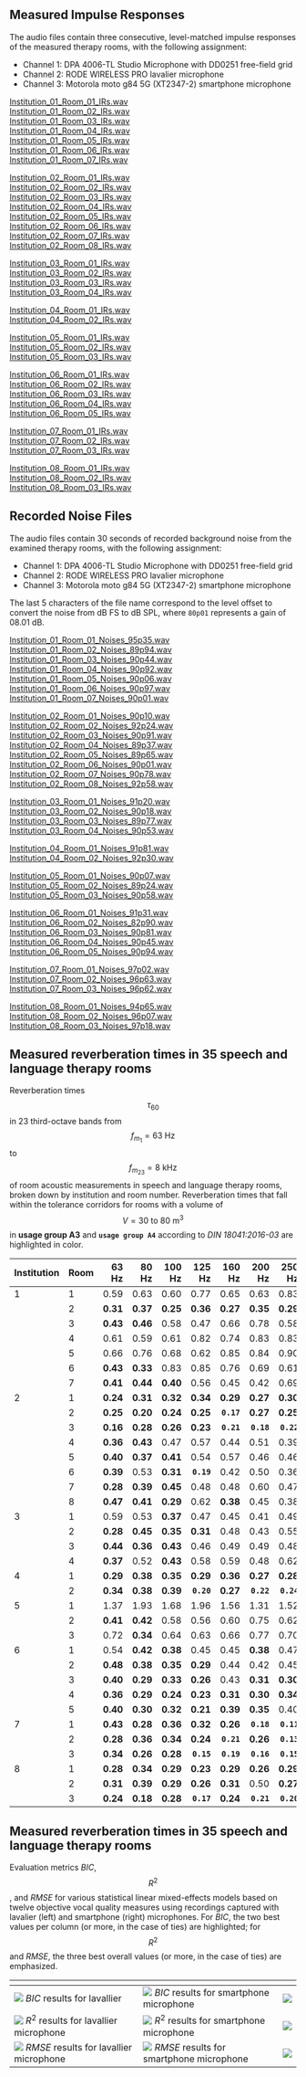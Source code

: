 <script type="text/javascript" async
 src="https://cdn.jsdelivr.net/npm/mathjax@3/es5/tex-mml-chtml.js">
</script>
## Measured Impulse Responses
The audio files contain three consecutive, level-matched impulse responses of the measured therapy rooms, with the following assignment:

- Channel 1: DPA 4006-TL Studio Microphone with DD0251 free-field grid
- Channel 2: RODE WIRELESS PRO lavalier microphone
- Channel 3: Motorola moto g84 5G (XT2347-2) smartphone microphone

[Institution_01_Room_01_IRs.wav](Samples/Institution_01_Room_01_IRs.wav)  
[Institution_01_Room_02_IRs.wav](Samples/Institution_01_Room_02_IRs.wav)  
[Institution_01_Room_03_IRs.wav](Samples/Institution_01_Room_03_IRs.wav)  
[Institution_01_Room_04_IRs.wav](Samples/Institution_01_Room_04_IRs.wav)  
[Institution_01_Room_05_IRs.wav](Samples/Institution_01_Room_05_IRs.wav)  
[Institution_01_Room_06_IRs.wav](Samples/Institution_01_Room_06_IRs.wav)  
[Institution_01_Room_07_IRs.wav](Samples/Institution_01_Room_07_IRs.wav)

[Institution_02_Room_01_IRs.wav](Samples/Institution_02_Room_01_IRs.wav)  
[Institution_02_Room_02_IRs.wav](Samples/Institution_02_Room_02_IRs.wav)  
[Institution_02_Room_03_IRs.wav](Samples/Institution_02_Room_03_IRs.wav)  
[Institution_02_Room_04_IRs.wav](Samples/Institution_02_Room_04_IRs.wav)  
[Institution_02_Room_05_IRs.wav](Samples/Institution_02_Room_05_IRs.wav)  
[Institution_02_Room_06_IRs.wav](Samples/Institution_02_Room_06_IRs.wav)  
[Institution_02_Room_07_IRs.wav](Samples/Institution_02_Room_07_IRs.wav)  
[Institution_02_Room_08_IRs.wav](Samples/Institution_02_Room_08_IRs.wav)

[Institution_03_Room_01_IRs.wav](Samples/Institution_03_Room_01_IRs.wav)  
[Institution_03_Room_02_IRs.wav](Samples/Institution_03_Room_02_IRs.wav)  
[Institution_03_Room_03_IRs.wav](Samples/Institution_03_Room_03_IRs.wav)  
[Institution_03_Room_04_IRs.wav](Samples/Institution_03_Room_04_IRs.wav)

[Institution_04_Room_01_IRs.wav](Samples/Institution_04_Room_01_IRs.wav)  
[Institution_04_Room_02_IRs.wav](Samples/Institution_04_Room_02_IRs.wav)

[Institution_05_Room_01_IRs.wav](Samples/Institution_05_Room_01_IRs.wav)  
[Institution_05_Room_02_IRs.wav](Samples/Institution_05_Room_02_IRs.wav)  
[Institution_05_Room_03_IRs.wav](Samples/Institution_05_Room_03_IRs.wav)

[Institution_06_Room_01_IRs.wav](Samples/Institution_06_Room_01_IRs.wav)  
[Institution_06_Room_02_IRs.wav](Samples/Institution_06_Room_02_IRs.wav)  
[Institution_06_Room_03_IRs.wav](Samples/Institution_06_Room_03_IRs.wav)  
[Institution_06_Room_04_IRs.wav](Samples/Institution_06_Room_04_IRs.wav)  
[Institution_06_Room_05_IRs.wav](Samples/Institution_06_Room_05_IRs.wav)

[Institution_07_Room_01_IRs.wav](Samples/Institution_07_Room_01_IRs.wav)  
[Institution_07_Room_02_IRs.wav](Samples/Institution_07_Room_02_IRs.wav)  
[Institution_07_Room_03_IRs.wav](Samples/Institution_07_Room_03_IRs.wav)

[Institution_08_Room_01_IRs.wav](Samples/Institution_08_Room_01_IRs.wav)  
[Institution_08_Room_02_IRs.wav](Samples/Institution_08_Room_02_IRs.wav)  
[Institution_08_Room_03_IRs.wav](Samples/Institution_08_Room_03_IRs.wav)  

## Recorded Noise Files
The audio files contain 30 seconds of recorded background noise from the examined therapy rooms, with the following assignment:

- Channel 1: DPA 4006-TL Studio Microphone with DD0251 free-field grid
- Channel 2: RODE WIRELESS PRO lavalier microphone
- Channel 3: Motorola moto g84 5G (XT2347-2) smartphone microphone

The last 5 characters of the file name correspond to the level offset to convert the noise from dB FS to dB SPL, where `80p01` represents a gain of 08.01 dB.

[Institution_01_Room_01_Noises_95p35.wav](Samples/Institution_01_Room_01_Noises_95p35.wav)  
[Institution_01_Room_02_Noises_89p94.wav](Samples/Institution_01_Room_02_Noises_89p94.wav)  
[Institution_01_Room_03_Noises_90p44.wav](Samples/Institution_01_Room_03_Noises_90p44.wav)  
[Institution_01_Room_04_Noises_90p92.wav](Samples/Institution_01_Room_04_Noises_90p92.wav)  
[Institution_01_Room_05_Noises_90p06.wav](Samples/Institution_01_Room_05_Noises_90p06.wav)  
[Institution_01_Room_06_Noises_90p97.wav](Samples/Institution_01_Room_06_Noises_90p97.wav)  
[Institution_01_Room_07_Noises_90p01.wav](Samples/Institution_01_Room_07_Noises_90p01.wav)

[Institution_02_Room_01_Noises_90p10.wav](Samples/Institution_02_Room_01_Noises_90p10.wav)  
[Institution_02_Room_02_Noises_92p24.wav](Samples/Institution_02_Room_02_Noises_92p24.wav)  
[Institution_02_Room_03_Noises_90p91.wav](Samples/Institution_02_Room_03_Noises_90p91.wav)  
[Institution_02_Room_04_Noises_89p37.wav](Samples/Institution_02_Room_04_Noises_89p37.wav)  
[Institution_02_Room_05_Noises_89p65.wav](Samples/Institution_02_Room_05_Noises_89p65.wav)  
[Institution_02_Room_06_Noises_90p01.wav](Samples/Institution_02_Room_06_Noises_90p01.wav)  
[Institution_02_Room_07_Noises_90p78.wav](Samples/Institution_02_Room_07_Noises_90p78.wav)  
[Institution_02_Room_08_Noises_92p58.wav](Samples/Institution_02_Room_08_Noises_92p58.wav)

[Institution_03_Room_01_Noises_91p20.wav](Samples/Institution_03_Room_01_Noises_91p20.wav)  
[Institution_03_Room_02_Noises_90p18.wav](Samples/Institution_03_Room_02_Noises_90p18.wav)  
[Institution_03_Room_03_Noises_89p77.wav](Samples/Institution_03_Room_03_Noises_89p77.wav)  
[Institution_03_Room_04_Noises_90p53.wav](Samples/Institution_03_Room_04_Noises_90p53.wav)

[Institution_04_Room_01_Noises_91p81.wav](Samples/Institution_04_Room_01_Noises_91p81.wav)  
[Institution_04_Room_02_Noises_92p30.wav](Samples/Institution_04_Room_02_Noises_92p30.wav)

[Institution_05_Room_01_Noises_90p07.wav](Samples/Institution_05_Room_01_Noises_90p07.wav)  
[Institution_05_Room_02_Noises_89p24.wav](Samples/Institution_05_Room_02_Noises_89p24.wav)  
[Institution_05_Room_03_Noises_90p58.wav](Samples/Institution_05_Room_03_Noises_90p58.wav)

[Institution_06_Room_01_Noises_91p31.wav](Samples/Institution_06_Room_01_Noises_91p31.wav)  
[Institution_06_Room_02_Noises_82p90.wav](Samples/Institution_06_Room_02_Noises_82p90.wav)  
[Institution_06_Room_03_Noises_90p81.wav](Samples/Institution_06_Room_03_Noises_90p81.wav)  
[Institution_06_Room_04_Noises_90p45.wav](Samples/Institution_06_Room_04_Noises_90p45.wav)  
[Institution_06_Room_05_Noises_90p94.wav](Samples/Institution_06_Room_05_Noises_90p94.wav)

[Institution_07_Room_01_Noises_97p02.wav](Samples/Institution_07_Room_01_Noises_97p02.wav)  
[Institution_07_Room_02_Noises_96p63.wav](Samples/Institution_07_Room_02_Noises_96p63.wav)  
[Institution_07_Room_03_Noises_96p62.wav](Samples/Institution_07_Room_03_Noises_96p62.wav)

[Institution_08_Room_01_Noises_94p65.wav](Samples/Institution_08_Room_01_Noises_94p65.wav)  
[Institution_08_Room_02_Noises_96p07.wav](Samples/Institution_08_Room_02_Noises_96p07.wav)  
[Institution_08_Room_03_Noises_97p18.wav](Samples/Institution_08_Room_03_Noises_97p18.wav)  

## Measured reverberation times in 35 speech and language therapy rooms
Reverberation times $$\tau_{60}$$ in 23 third-octave bands from $$f_{m_1} = 63\text{ Hz}$$ to $$f_{m_{23}} = 8\text{ kHz}$$ of room acoustic measurements in speech and language therapy rooms, broken down by institution and room number. Reverberation times that fall within the tolerance corridors for rooms with a volume of $$V = 30 \text{ to } 80 \text{ m}^3$$ in **usage group A3** and **`usage group A4`** according to *DIN 18041:2016-03* are highlighted in color.

|Institution|Room|63 Hz|80 Hz|100 Hz|125 Hz|160 Hz|200 Hz|250 Hz|315 Hz|400 Hz|500 Hz|630 Hz|800 Hz|1000 Hz|1250 Hz|1600 Hz|2000 Hz|2500 Hz|3150 Hz|4000 Hz|5000 Hz|8000 Hz|
|:----|:----|-----:|-----:|-----:|-----:|-----:|-----:|-----:|-----:|-----:|-----:|-----:|-----:|-----:|-----:|-----:|-----:|-----:|-----:|-----:|-----:|-----:|
|1 | 1 | 0.59 | 0.63 | 0.60 | 0.77 | 0.65 | 0.63 | 0.83 | 0.64 | 0.60 | 0.65 | 0.67 | 0.57 | 0.58 | 0.58 | 0.55 | 0.56 | 0.51 | 0.53 | 0.44 | 0.38 | **0.24** |
| | 2 | **0.31** | **0.37** | **0.25** | **0.36** | **0.27** | **0.35** | **0.29** | **`0.23`** | **0.36** | **0.28** | **0.29** | **0.31** | **0.27** | **0.29** | **0.25** | **0.27** | **0.24** | **0.24** | **0.26** | **0.24** | **0.17** |
| | 3 | **0.43** | **0.46** | 0.58 | 0.47 | 0.66 | 0.78 | 0.58 | 0.58 | 0.61 | 0.63 | 0.59 | 0.57 | 0.52 | 0.58 | 0.53 | 0.51 | 0.46 | 0.45 | 0.39 | 0.37 | **0.20** |
| | 4 | 0.61 | 0.59 | 0.61 | 0.82 | 0.74 | 0.83 | 0.83 | 0.75 | 0.75 | 0.83 | 0.75 | 0.73 | 0.64 | 0.64 | 0.57 | 0.56 | 0.49 | 0.49 | 0.48 | 0.41 | **0.24** |
| | 5 | 0.66 | 0.76 | 0.68 | 0.62 | 0.85 | 0.84 | 0.90 | 0.88 | 0.74 | 0.78 | 0.74 | 0.73 | 0.64 | 0.65 | 0.55 | 0.52 | 0.53 | 0.46 | 0.45 | 0.40 | **0.22** |
| | 6 | **0.43** | **0.33** | 0.83 | 0.85 | 0.76 | 0.69 | 0.61 | 0.63 | 0.60 | 0.60 | 0.64 | 0.62 | 0.51 | 0.64 | 0.52 | 0.50 | 0.46 | 0.44 | 0.42 | 0.36 | **0.20** |
| | 7 | **0.41** | **0.44** | **0.40** | 0.56 | 0.45 | 0.42 | 0.69 | 0.63 | 0.53 | 0.52 | 0.52 | 0.45 | 0.47 | 0.53 | 0.45 | 0.42 | 0.41 | **0.36** | **0.33** | **0.30** | **0.21** |
|2 | 1 | **0.24** | **0.31** | **0.32** | **0.34** | **0.29** | **0.27** | **0.30** | **0.27** | **`0.21`** | **0.27** | **`0.24`** | **`0.21`** | **`0.22`** | **`0.22`** | **`0.22`** | **0.25** | **0.24** | **`0.20`** | **`0.18`** | **`0.18`** | **0.16** |
| | 2 | **0.25** | **0.20** | **0.24** | **0.25** | **`0.17`** | **0.27** | **0.25** | **`0.23`** | **`0.19`** | **`0.21`** | **`0.16`** | **`0.16`** | **`0.18`** | **0.29** | **`0.19`** | **`0.22`** | **`0.21`** | **`0.20`** | **`0.16`** | **`0.15`** | **`0.13`** |
| | 3 | **0.16** | **0.28** | **0.26** | **0.23** | **`0.21`** | **`0.18`** | **`0.22`** | **`0.23`** | **`0.23`** | **0.24** | **0.27** | **`0.20`** | **`0.18`** | **`0.22`** | **`0.20`** | **`0.20`** | **`0.20`** | **`0.20`** | **`0.18`** | **0.19** | **`0.14`** |
| | 4 | **0.36** | **0.43** | 0.47 | 0.57 | 0.44 | 0.51 | 0.39 | 0.45 | 0.39 | 0.46 | 0.38 | 0.41 | 0.39 | 0.37 | **0.35** | **0.35** | **0.35** | **0.35** | **0.35** | **0.34** | **0.21** |
| | 5 | **0.40** | **0.37** | **0.41** | 0.54 | 0.57 | 0.46 | 0.46 | 0.61 | 0.59 | 0.68 | 0.64 | 0.67 | 0.66 | 0.61 | 0.58 | 0.57 | 0.59 | 0.61 | 0.63 | 0.57 | **0.32** |
| | 6 | **0.39** | 0.53 | **0.31** | **`0.19`** | 0.42 | 0.50 | 0.36 | **0.35** | 0.50 | 0.49 | 0.46 | 0.45 | 0.52 | 0.50 | 0.48 | 0.47 | 0.45 | 0.47 | 0.47 | 0.43 | **0.24** |
| | 7 | **0.28** | **0.39** | **0.45** | 0.48 | 0.48 | 0.60 | 0.47 | 0.47 | 0.50 | 0.58 | 0.50 | 0.54 | 0.53 | 0.47 | 0.50 | 0.53 | 0.51 | 0.50 | 0.50 | 0.49 | **0.28** |
| | 8 | **0.47** | **0.41** | **0.29** | 0.62 | **0.38** | 0.45 | 0.38 | 0.46 | 0.52 | 0.50 | 0.49 | 0.43 | 0.49 | 0.48 | 0.44 | 0.45 | 0.44 | 0.40 | 0.38 | 0.38 | **0.23** |
|3 | 1 | 0.59 | 0.53 | **0.37** | 0.47 | 0.45 | 0.41 | 0.49 | 0.52 | 0.57 | 0.59 | 0.46 | 0.46 | 0.46 | 0.49 | 0.46 | 0.43 | 0.37 | **0.33** | **0.32** | **0.32** | **0.20** |
| | 2 | **0.28** | **0.45** | **0.35** | **0.31** | 0.48 | 0.43 | 0.55 | 0.44 | 0.44 | 0.42 | 0.42 | 0.43 | 0.42 | 0.38 | 0.43 | 0.44 | 0.42 | 0.43 | 0.39 | 0.39 | **0.23** |
| | 3 | **0.44** | **0.36** | **0.43** | 0.46 | 0.49 | 0.49 | 0.48 | 0.51 | 0.53 | 0.48 | 0.46 | 0.42 | 0.48 | 0.44 | 0.48 | 0.47 | 0.48 | 0.47 | 0.46 | 0.43 | **0.25** |
| | 4 | **0.37** | 0.52 | **0.43** | 0.58 | 0.59 | 0.48 | 0.62 | 0.64 | 0.65 | 0.59 | 0.61 | 0.60 | 0.64 | 0.57 | 0.64 | 0.63 | 0.59 | 0.57 | 0.56 | 0.49 | **0.30** |
|4 | 1 | **0.29** | **0.38** | **0.35** | **0.29** | **0.36** | **0.27** | **0.28** | **0.31** | **0.32** | **`0.24`** | **0.25** | **0.26** | **0.28** | **0.34** | **0.24** | **0.30** | **0.32** | **0.34** | **0.34** | **0.33** | **0.19** |
| | 2 | **0.34** | **0.38** | **0.39** | **`0.20`** | **0.27** | **`0.22`** | **`0.24`** | **`0.20`** | **`0.17`** | **`0.17`** | **`0.23`** | **`0.22`** | **0.28** | **0.33** | **0.25** | **0.27** | **0.25** | **0.27** | **0.31** | **0.31** | **0.18 |
|5 | 1 | 1.37 | 1.93 | 1.68 | 1.96 | 1.56 | 1.31 | 1.52 | 1.29 | 1.40 | 1.43 | 1.34 | 1.35 | 1.30 | 1.27 | 1.25 | 1.23 | 1.18 | 1.11 | 0.88 | 0.78 | **0.33 |
| | 2 | **0.41** | **0.42** | 0.58 | 0.56 | 0.60 | 0.75 | 0.62 | 0.69 | 0.67 | 0.65 | 0.67 | 0.74 | 0.71 | 0.75 | 0.70 | 0.60 | 0.66 | 0.65 | 0.64 | 0.56 | **0.26 |
| | 3 | 0.72 | **0.34** | 0.64 | 0.63 | 0.66 | 0.77 | 0.70 | 0.70 | 0.84 | 0.74 | 0.81 | 0.82 | 0.85 | 0.79 | 0.76 | 0.77 | 0.70 | 0.69 | 0.66 | 0.57 | **0.25 |
|6 | 1 | 0.54 | **0.42** | **0.38** | 0.45 | 0.45 | **0.38** | 0.47 | 0.38 | **0.27** | **0.32** | **0.27** | **0.29** | **0.35** | 0.40 | **0.34** | **0.34** | **0.35** | **0.34** | **0.35** | **0.33** | **0.23 |
| | 2 | **0.48** | **0.38** | **0.35** | **0.29** | 0.44 | 0.42 | 0.45 | **0.34** | **0.30** | **0.27** | **0.28** | **0.28** | **0.30** | **0.33** | **0.33** | **0.34** | **0.36** | **0.34** | **0.30** | **0.34** | **0.23 |
| | 3 | **0.40** | **0.29** | **0.33** | **0.26** | 0.43 | **0.31** | **0.30** | **0.27** | **0.28** | **0.29** | **0.28** | **0.33** | **0.28** | **0.29** | **0.25** | **0.26** | **0.28** | **0.28** | **0.30** | **0.30** | **0.21 |
| | 4 | **0.36** | **0.29** | **0.24** | **0.23** | **0.31** | **0.30** | **0.34** | **0.29** | **0.29** | **0.27** | **0.25** | **0.27** | **0.25** | **0.24** | **0.28** | **0.32** | **0.32** | **0.35** | **0.35** | **0.33** | **0.21 |
| | 5 | **0.40** | **0.30** | **0.32** | **0.21** | **0.39** | **0.35** | 0.40 | 0.37 | 0.44 | 0.39 | 0.38 | **0.36** | **0.30** | **0.30** | **0.28** | **0.31** | **0.33** | **0.32** | **0.35** | **0.34** | **0.21 |
|7 | 1 | **0.43** | **0.28** | **0.36** | **0.32** | **0.26** | **`0.18`** | **`0.11`** | **0.30** | **`0.14`** | **`0.09`** | **`0.08`** | **`0.10`** | **`0.08`** | **0.35** | **`0.13`** | **`0.14`** | **`0.05`** | **`0.06`** | **`0.07`** | **`0.05`** | **`0.06`** |
| | 2 | **0.28** | **0.36** | **0.34** | **0.24** | **`0.21`** | **0.26** | **`0.13`** | **`0.19`** | **`0.13`** | **`0.09`** | **`0.10`** | **`0.13`** | **`0.13`** | **`0.13`** | **`0.12`** | **`0.15`** | **`0.09`** | **`0.10`** | **`0.10`** | **`0.08`** | **`0.10`** |
| | 3 | **0.34** | **0.26** | **0.28** | **`0.15`** | **`0.19`** | **`0.16`** | **`0.15`** | **`0.15`** | **`0.08`** | **`0.11`** | **`0.11`** | **`0.11`** | **`0.10`** | **`0.19`** | **`0.15`** | **`0.13`** | **`0.09`** | **`0.08`** | **`0.08`** | **`0.07`** | **`0.08`** |
|8 | 1 | **0.28** | **0.34** | **0.29** | **0.23** | **0.29** | **0.26** | **0.29** | **0.36** | **0.27** | **`0.21`** | **0.28** | **0.26** | **0.30** | 0.42 | **0.31** | **0.29** | **0.30** | **0.26** | **0.30** | **0.30** | **0.25 |
| | 2 | **0.31** | **0.39** | **0.29** | **0.26** | **0.31** | 0.50 | **0.27** | 0.44 | **0.36** | **`0.22`** | **`0.24`** | **0.26** | **0.27** | **0.31** | **0.34** | **0.35** | **0.34** | **0.36** | **0.36** | 0.37 | **0.22 |
| | 3 | **0.24** | **0.18** | **0.28** | **`0.17`** | **0.24** | **`0.21`** | **`0.20`** | **`0.21`** | **`0.21`** | **`0.24`** | **`0.14`** | **`0.16`** | **`0.14`** | **`0.23`** | **`0.16`** | **`0.16`** | **`0.17`** | **`0.17`** | **`0.18`** | **0.19** | **`0.15`** |

## Measured reverberation times in 35 speech and language therapy rooms
Evaluation metrics *BIC*, $$R^2$$, and *RMSE* for various statistical linear mixed-effects models based on twelve objective vocal quality measures using recordings captured with lavalier (left) and smartphone (right) microphones. For *BIC*, the two best values per column (or more, in the case of ties) are highlighted; for $$R^2$$ and *RMSE*, the three best overall values (or more, in the case of ties) are emphasized.

|<!-- -->|<!-- -->|<!-- -->|
|:----|:----|-----:|
|![](Images/Stats_Result_BIC_Lavallier.png) <em>BIC</em> results for lavallier|![](Images/Stats_Result_BIC_Smartphone.png) <em>BIC</em> results for smartphone microphone|![](Images/BIC.png)|
|![](Images/Stats_Result_R2_Lavallier.png) <em>R</em><sup>2</sup></span> results for lavallier microphone|![](Images/Stats_Result_R2_Smartphone.png) <em>R</em><sup>2</sup></span> results for smartphone microphone|![](Images/R2.png)|
|![](Images/Stats_Result_RMSE_Lavallier.png) <em>RMSE</em> results for lavallier microphone|![](Images/Stats_Result_RMSE_Smartphone.png) <em>RMSE</em> results for smartphone microphone|![](Images/RMSE.png)|
